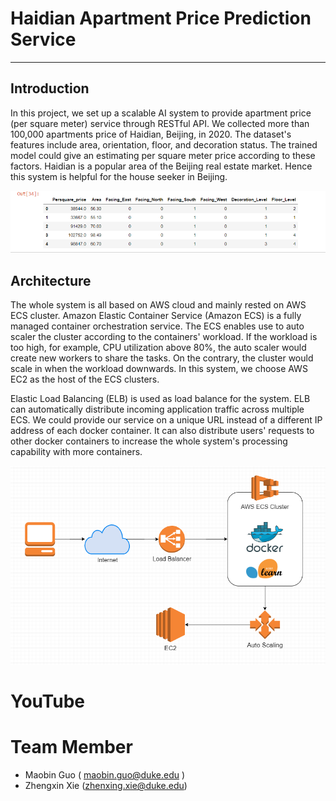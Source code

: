 # Haidian Apartment Price Prediction Service

***



## Introduction

In this project, we set up a scalable AI system to provide apartment price (per square meter) service through RESTful API. We collected more than 100,000 apartments price of Haidian, Beijing, in 2020. The dataset's features include area, orientation, floor, and decoration status. The trained model could give an estimating per square meter price according to these factors. Haidian is a popular area of the Beijing real estate market. Hence this system is helpful for the house seeker in Beijing. 



![architecture](./img/data_show.png)





## Architecture

The whole system is all based on AWS cloud and mainly rested on AWS ECS cluster. Amazon Elastic Container Service (Amazon ECS) is a fully managed container orchestration service. The ECS enables use to auto scaler the cluster according to the containers' workload. If the workload is too high, for example, CPU utilization above 80%, the auto scaler would create new workers to share the tasks. On the contrary, the cluster would scale in when the workload downwards. In this system, we choose AWS EC2 as the host of the ECS clusters.

Elastic Load Balancing (ELB) is used as load balance for the system. ELB can automatically distribute incoming application traffic across multiple ECS. We could provide our service on a unique URL instead of a different IP address of each docker container. It can also distribute users' requests to other docker containers to increase the whole system's processing capability with more containers. 

![architecture](./img/architecture.png)





#  YouTube





# Team Member

- Maobin Guo  ( maobin.guo@duke.edu )
- Zhengxin Xie (zhenxing.xie@duke.edu)

